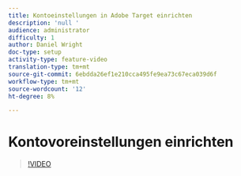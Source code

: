 ```yaml
---
title: Kontoeinstellungen in Adobe Target einrichten
description: 'null '
audience: administrator
difficulty: 1
author: Daniel Wright
doc-type: setup
activity-type: feature-video
translation-type: tm+mt
source-git-commit: 6ebdda26ef1e210cca495fe9ea73c67eca039d6f
workflow-type: tm+mt
source-wordcount: '12'
ht-degree: 8%

---
```



# Kontovoreinstellungen einrichten

>[!VIDEO](https://video.tv.adobe.com/v/17379/?quality=12)